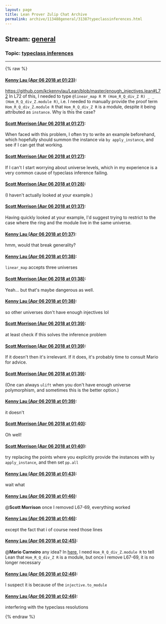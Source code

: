 ```yaml
---
layout: page
title: Lean Prover Zulip Chat Archive 
permalink: archive/113488general/31387typeclassinferences.html
---
```


## Stream: [general](index.html)
### Topic: [typeclass inferences](31387typeclassinferences.html)

---


{% raw %}
#### [ Kenny Lau (Apr 06 2018 at 01:23)](https://leanprover.zulipchat.com/#narrow/stream/113488-general/topic/typeclass%20inferences/near/124695237):
https://github.com/kckennylau/Lean/blob/master/enough_injectives.lean#L72
In L72 of this, I needed to type `@linear_map R M (Hom_R_Q_div_Z R) _ _ (Hom_R_Q_div_Z.module R)`, i.e. I needed to manually provide the proof term `Hom_R_Q_div_Z.module R` that `Hom_R_Q_div_Z R` is a module, despite it being attributed as `instance`. Why is this the case?

#### [ Scott Morrison (Apr 06 2018 at 01:27)](https://leanprover.zulipchat.com/#narrow/stream/113488-general/topic/typeclass%20inferences/near/124695367):
When faced with this problem, I often try to write an example beforehand, which hopefully should summon the instance via `by apply_instance`, and see if I can get that working.

#### [ Scott Morrison (Apr 06 2018 at 01:27)](https://leanprover.zulipchat.com/#narrow/stream/113488-general/topic/typeclass%20inferences/near/124695372):
If I can't I start worrying about universe levels, which in my experience is a very common cause of typeclass inference failing.

#### [ Scott Morrison (Apr 06 2018 at 01:28)](https://leanprover.zulipchat.com/#narrow/stream/113488-general/topic/typeclass%20inferences/near/124695410):
(I haven't actually looked at your example.)

#### [ Scott Morrison (Apr 06 2018 at 01:37)](https://leanprover.zulipchat.com/#narrow/stream/113488-general/topic/typeclass%20inferences/near/124695678):
Having quickly looked at your example, I'd suggest trying to restrict to the case where the ring and the module live in the same universe.

#### [ Kenny Lau (Apr 06 2018 at 01:37)](https://leanprover.zulipchat.com/#narrow/stream/113488-general/topic/typeclass%20inferences/near/124695682):
hmm, would that break generality?

#### [ Kenny Lau (Apr 06 2018 at 01:38)](https://leanprover.zulipchat.com/#narrow/stream/113488-general/topic/typeclass%20inferences/near/124695722):
`linear_map` accepts three universes

#### [ Scott Morrison (Apr 06 2018 at 01:38)](https://leanprover.zulipchat.com/#narrow/stream/113488-general/topic/typeclass%20inferences/near/124695723):
Yeah... but that's maybe dangerous as well.

#### [ Kenny Lau (Apr 06 2018 at 01:38)](https://leanprover.zulipchat.com/#narrow/stream/113488-general/topic/typeclass%20inferences/near/124695729):
so other universes don't have enough injectives lol

#### [ Scott Morrison (Apr 06 2018 at 01:39)](https://leanprover.zulipchat.com/#narrow/stream/113488-general/topic/typeclass%20inferences/near/124695730):
at least check if this solves the inference problem

#### [ Scott Morrison (Apr 06 2018 at 01:39)](https://leanprover.zulipchat.com/#narrow/stream/113488-general/topic/typeclass%20inferences/near/124695735):
If it doesn't then it's irrelevant. If it does, it's probably time to consult Mario for advice.

#### [ Scott Morrison (Apr 06 2018 at 01:39)](https://leanprover.zulipchat.com/#narrow/stream/113488-general/topic/typeclass%20inferences/near/124695736):
(One can always `ulift` when you don't have enough universe polymorphism, and sometimes this is the better option.)

#### [ Kenny Lau (Apr 06 2018 at 01:39)](https://leanprover.zulipchat.com/#narrow/stream/113488-general/topic/typeclass%20inferences/near/124695738):
it doesn't

#### [ Scott Morrison (Apr 06 2018 at 01:40)](https://leanprover.zulipchat.com/#narrow/stream/113488-general/topic/typeclass%20inferences/near/124695782):
Oh well!

#### [ Scott Morrison (Apr 06 2018 at 01:40)](https://leanprover.zulipchat.com/#narrow/stream/113488-general/topic/typeclass%20inferences/near/124695794):
try replacing the points where you explicitly provide the instances with `by apply_instance`, and then set `pp.all`

#### [ Kenny Lau (Apr 06 2018 at 01:43)](https://leanprover.zulipchat.com/#narrow/stream/113488-general/topic/typeclass%20inferences/near/124695869):
wait what

#### [ Kenny Lau (Apr 06 2018 at 01:46)](https://leanprover.zulipchat.com/#narrow/stream/113488-general/topic/typeclass%20inferences/near/124695981):
@**Scott Morrison** once I removed L67-69, everything worked

#### [ Kenny Lau (Apr 06 2018 at 01:46)](https://leanprover.zulipchat.com/#narrow/stream/113488-general/topic/typeclass%20inferences/near/124695982):
except the fact that i of course need those lines

#### [ Kenny Lau (Apr 06 2018 at 02:45)](https://leanprover.zulipchat.com/#narrow/stream/113488-general/topic/typeclass%20inferences/near/124697691):
@**Mario Carneiro** any idea? In [here](https://github.com/kckennylau/Lean/blob/master/enough_injectives.lean#L72), I need ` Hom_R_Q_div_Z.module R ` to tell Lean that ` Hom_R_Q_div_Z R ` is a module, but once I remove L67-69, it is no longer necessary

#### [ Kenny Lau (Apr 06 2018 at 02:46)](https://leanprover.zulipchat.com/#narrow/stream/113488-general/topic/typeclass%20inferences/near/124697743):
I suspect it is because of the ` injective.to_module `

#### [ Kenny Lau (Apr 06 2018 at 02:46)](https://leanprover.zulipchat.com/#narrow/stream/113488-general/topic/typeclass%20inferences/near/124697747):
interfering with the typeclass resolutions


{% endraw %}
